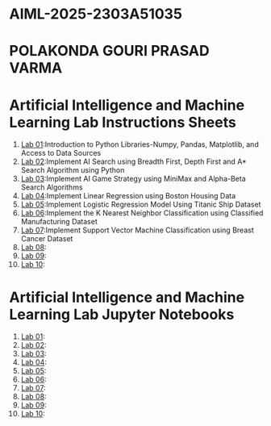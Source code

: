 # AIML-2025-2303A51035
# POLAKONDA GOURI PRASAD VARMA
# Artificial Intelligence and Machine Learning Lab Instructions Sheets
1. [Lab 01](https://github.com/2303A51035/AIML-2025/blob/3fd44d79a2fd392fd340ca605c43b57d0f75dfa6/AIML_A1.pdf):Introduction to Python Libraries-Numpy, Pandas, Matplotlib, and Access to Data Sources
2. [Lab 02](https://github.com/2303A51035/AIML-2025/blob/5b9203eb33544cb54e29323f49605b960535e619/AIML_A2.pdf):Implement AI Search using Breadth First, Depth First and A* Search Algorithm using Python
3. [Lab 03](https://github.com/2303A51035/AIML-2025/blob/53ef23692395b037f202c452902bc418e34a8cb4/AIML_A3.pdf):Implement AI Game Strategy using MiniMax and Alpha-Beta Search Algorithms
4. [Lab 04](https://github.com/2303A51035/AIML-2025/blob/a9c8d699b891672e92d655e986612a848904e76e/AIML_A4.pdf):Implement Linear Regression using Boston Housing Data
5. [Lab 05](https://github.com/2303A51035/AIML-2025/blob/e1be00be045a17f0129fe5abb9cef6b64483e797/AIML_A5.pdf):Implement Logistic Regression Model Using Titanic Ship Dataset
6. [Lab 06](https://github.com/2303A51035/AIML-2025/blob/62d914751df233b3fb3e81b069c97dd34736b560/AIML_A6.pdf):Implement the K Nearest Neighbor Classification using Classified Manufacturing Dataset
7. [Lab 07](https://github.com/2303A51035/AIML-2025/blob/62d914751df233b3fb3e81b069c97dd34736b560/AIML_A7.pdf):Implement Support Vector Machine Classification using Breast Cancer Dataset
8. [Lab 08]():
9. [Lab 09]():
10. [Lab 10]():


# Artificial Intelligence and Machine Learning Lab Jupyter Notebooks
1. [Lab 01](https://github.com/2303A51035/AIML-2025/blob/e0ac5d7e89d106d3c7f4647c1b548fdb4269c1f7/Lab01-AIML.ipynb):
2. [Lab 02](https://github.com/2303A51035/AIML-2025/blob/978e922934b10ec603b87f9900c0f1dc92e31e6a/Lab02_AIML.ipynb):
3. [Lab 03](https://github.com/2303A51035/AIML-2025/blob/04014c203d63f5b7cc307668c745d440737c1898/Lab03-AIML.ipynb):
4. [Lab 04](https://github.com/2303A51035/AIML-2025/blob/7f84bb0dc1218f715801d6e4924f633f3e18d391/Lab04-AIML.ipynb):
5. [Lab 05](https://github.com/2303A51035/AIML-2025/blob/ba696ae3bebb39c4869fc46d2a7cbadbcaeb1794/Lab05_AIML.ipynb):
6. [Lab 06](https://github.com/2303A51035/AIML-2025/blob/c695fa6a0b70a77c32261693099db78361694a79/Lab06_AIML.ipynb):
7. [Lab 07](https://github.com/2303A51035/AIML-2025/blob/c667c234715cbd38e5be85ccf81e9791189f0eb4/Lab07_AIML.ipynb):
8. [Lab 08]():
9. [Lab 09]():
10. [Lab 10]():
